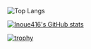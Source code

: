 ![Top Langs](https://github-readme-stats.vercel.app/api/top-langs/?username=Inoue416&layout=compact)

[![Inoue416's GitHub stats](https://github-readme-stats.vercel.app/api?username=Inoue416&show_icons=true&theme=transparent)](https://github.com/Inoue416/github-readme-stats)

[![trophy](https://github-profile-trophy.vercel.app/?username=Inoue416)](https://github.com/ryo-ma/github-profile-trophy)
